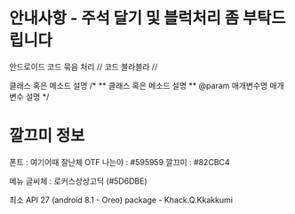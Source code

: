 # 안내사항 - 주석 달기 및 블럭처리 좀 부탁드립니다

안드로이드 코드 묶음 처리
//<editor-fold desc="변수 선언">
  코드 블라블라
//</editor-fold>

클래스 혹은 메소드 설명
/*
 ** 클래스 혹은 메소드 설명
 ** @param 매개변수명 매개변수 설명
*/

# 깔끄미 정보
폰트 : 여기어때 잘난체 OTF
나는야 : #595959
깔끄미 : #82CBC4

메뉴 글씨체 : 로커스상상고딕 (#5D6DBE)

최소 API 27 (android 8.1 - Oreo)
package - Khack.Q.Kkakkumi

